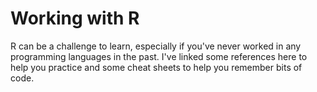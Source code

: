 # Working with R

R can be a challenge to learn, especially if you've never worked in any programming languages in the past.
I've linked some references here to help you practice and some cheat sheets to help you remember bits of code.

